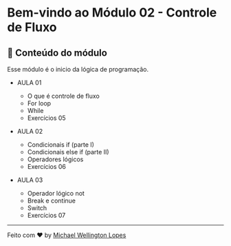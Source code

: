 # Bem-vindo ao Módulo 02 - Controle de Fluxo

## 🚀 Conteúdo do módulo

Esse módulo é o inicio da lógica de programação.

* AULA 01
  * O que é controle de fluxo
  * For loop
  * While
  * Exercícios 05

* AULA 02  
  * Condicionais if (parte I)
  * Condicionais else if (parte II)
  * Operadores lógicos
  * Exercícios 06

* AULA 03  
  * Operador lógico not
  * Break e continue
  * Switch
  * Exercícios 07

---

Feito com ♥ by [Michael Wellington Lopes](https://www.github.com/michaelwell23)
